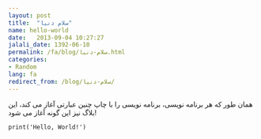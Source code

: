 ```yaml
---
layout: post
title:  "سلام دنیا"
name: hello-world
date:   2013-09-04 10:27:27
jalali_date: 1392-06-10
permalink: /fa/blog/سلام-دنیا.html
categories:
- Random
lang: fa
redirect_from: /blog/سلام-دنیا/
---
```

همان طور که هر برنامه نویسی، برنامه  نویسی را با چاپ چنین عبارتی آغاز می کند، این بلاگ نیز این گونه آغاز می شود!

    print('Hello, World!')
